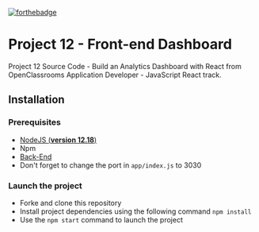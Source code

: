 [![forthebadge](https://forthebadge.com/images/badges/made-with-javascript.svg)](https://forthebadge.com)

# Project 12 - Front-end Dashboard
Project 12 Source Code - Build an Analytics Dashboard with React from OpenClassrooms Application Developer - JavaScript React track.

## Installation

### Prerequisites
- [NodeJS (**version 12.18**)](https://nodejs.org/en/)
- Npm
- [Back-End](https://github.com/MichelYam/P12-back-end-dashboard.git)
- Don't forget to  change the port in `app/index.js` to 3030

### Launch the project
- Forke and clone this repository
- Install project dependencies using the following command `npm install`
- Use the `npm start` command to launch the project
